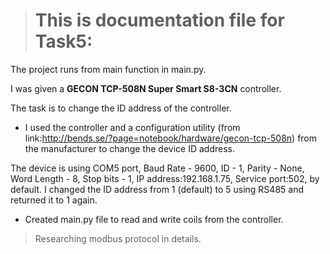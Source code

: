 > # This is documentation file for Task5:

The project runs from main function in main.py.

I was given a **GECON TCP-508N Super Smart S8-3CN** controller.

The task is to change the ID address of the controller.

* I used the controller and a configuration utility (from link:http://bends.se/?page=notebook/hardware/gecon-tcp-508n) from the manufacturer to change the device ID address.

The device is using COM5 port, Baud Rate - 9600, ID - 1, Parity - None, Word Length - 8, Stop bits - 1, IP address:192.168.1.75, Service port:502, by default. I changed the ID address from 1 (default) to 5 using RS485 and returned it to 1 again.

* Created main.py file to read and write coils from the controller.

> Researching modbus protocol in details.
